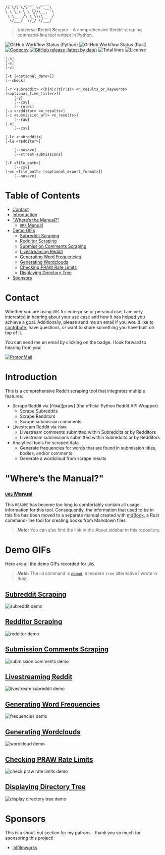      __  __  _ __   ____
    /\ \/\ \/\`'__\/',__\
    \ \ \_\ \ \ \//\__, `\
     \ \____/\ \_\\/\____/
      \/___/  \/_/ \/___/

> **U**niversal **R**eddit **S**craper - A comprehensive Reddit scraping command-line tool written in Python.

![GitHub Workflow Status (Python)](https://img.shields.io/github/actions/workflow/status/JosephLai241/URS/python.yml?label=Python&logo=python&logoColor=blue)
![GitHub Workflow Status (Rust)](https://img.shields.io/github/actions/workflow/status/JosephLai241/URS/rust.yml?label=Rust&logo=rust&logoColor=orange)
[![Codecov](https://img.shields.io/codecov/c/gh/JosephLai241/URS?logo=Codecov)][codecov]
[![GitHub release (latest by date)](https://img.shields.io/github/v/release/JosephLai241/URS)][releases]
![Total lines](https://img.shields.io/tokei/lines/github/JosephLai241/URS)
![License](https://img.shields.io/github/license/JosephLai241/URS)

```
[-h]
[-e]
[-v]

[-t [<optional_date>]]
[--check]

[-r <subreddit> <(h|n|c|t|r|s)> <n_results_or_keywords> [<optional_time_filter>]]
    [-y]
    [--csv]
    [--rules]
[-u <redditor> <n_results>]
[-c <submission_url> <n_results>]
    [--raw]
[-b]
    [--csv]

[-lr <subreddit>]
[-lu <redditor>]

    [--nosave]
    [--stream-submissions]

[-f <file_path>]
    [--csv]
[-wc <file_path> [<optional_export_format>]]
    [--nosave]
```

# Table of Contents

- [Contact](#contact)
- [Introduction](#introduction)
- ["Where’s the Manual?"](#wheres-the-manual)
  - [`URS` Manual](#urs-manual)
- [Demo GIFs](#demo-gifs)
  - [Subreddit Scraping](#subreddit-scraping)
  - [Redditor Scraping](#redditor-scraping)
  - [Submission Comments Scraping](#submission-comments-scraping)
  - [Livestreaming Reddit](#livestreaming-reddit)
  - [Generating Word Frequencies](#generating-word-frequencies)
  - [Generating Wordclouds](#generating-wordclouds)
  - [Checking PRAW Rate Limits](#checking-praw-rate-limits)
  - [Displaying Directory Tree](#displaying-directory-tree)
- [Sponsors](#sponsors)

# Contact

Whether you are using `URS` for enterprise or personal use, I am very interested in hearing about your use case and how it has helped you achieve a goal. Additionally, please send me an email if you would like to [contribute][contributing manual link], have questions, or want to share something you have built on top of it.

You can send me an email by clicking on the badge. I look forward to hearing from you!

[![ProtonMail](https://img.shields.io/badge/ProtonMail-urs__project%40protonmail.com-informational?logo=protonmail)][urs project email]

# Introduction

This is a comprehensive Reddit scraping tool that integrates multiple features:

- Scrape Reddit via [`PRAW`][praw] (the official Python Reddit API Wrapper)
  - Scrape Subreddits
  - Scrape Redditors
  - Scrape submission comments
- Livestream Reddit via `PRAW`
  - Livestream comments submitted within Subreddits or by Redditors
  - Livestream submissions submitted within Subreddits or by Redditors
- Analytical tools for scraped data
  - Generate frequencies for words that are found in submission titles, bodies, and/or comments
  - Generate a wordcloud from scrape results

# "Where’s the Manual?"

### [`URS` Manual][urs manual]

This `README` has become too long to comfortably contain all usage information for this tool. Consequently, the information that used to be in this file has been moved to a separate manual created with [mdBook][mdbook], a Rust command-line tool for creating books from Markdown files.

> **_Note:_** You can also find the link in the About sidebar in this repository.

# Demo GIFs

Here are all the demo GIFs recorded for `URS`.

> **_Note:_** The `nd` command is [`nomad`][nomad], a modern `tree` alternative I wrote in Rust.

## [Subreddit Scraping][subreddit scraping manual link]

![subreddit demo][subreddit demo]

## [Redditor Scraping][redditor scraping manual link]

![redditor demo][redditor demo]

## [Submission Comments Scraping][submission comments scraping manual link]

![submission comments demo][submission comments demo]

## [Livestreaming Reddit][livestream scraping manual link]

![livestream subreddit demo][livestream subreddit demo]

## [Generating Word Frequencies][frequencies scraping manual link]

![frequencies demo][frequencies demo]

## [Generating Wordclouds][wordcloud scraping manual link]

![wordcloud demo][wordcloud demo]

## [Checking PRAW Rate Limits][check praw rate limits manual link]

![check praw rate limits demo][check praw rate limits demo]

## [Displaying Directory Tree][display directory tree manual link]

![display directory tree demo][display directory tree demo]

# Sponsors

This is a shout-out section for my patrons - thank you so much for sponsoring this project!

- [lolfilmworks][lolfilmworks]

<!--Manual links-->

[check praw rate limits manual link]: UPDATETHISLINKLATER/utilities/rate-limit-checking.html
[contributing manual link]: UPDATETHISLINKLATER/contributing/before-making-pull-or-feature-requests.html
[display directory tree manual link]: UPDATETHISLINKLATER/utilities/tree.html
[frequencies scraping manual link]: UPDATETHISLINKLATER/analytical-tools/frequencies-and-wordclouds.html#generating-word-frequencies
[livestream scraping manual link]: UPDATETHISLINKLATER/livestreaming-reddit/general-information.html
[redditor scraping manual link]: UPDATETHISLINKLATER/scraping-reddit/redditor.html
[submission comments scraping manual link]: UPDATETHISLINKLATER/scraping-reddit/submission-comments.html
[subreddit scraping manual link]: UPDATETHISLINKLATER/scraping-reddit/subreddit.html
[urs manual]: UPDATETHISLINKLATER
[wordcloud scraping manual link]: UPDATETHISLINKLATER/analytical-tools/frequencies-and-wordclouds.html#generating-wordclouds

<!-- PRAW SCRAPER DEMO GIFS -->

[check praw rate limits demo]: https://github.com/JosephLai241/URS/blob/demo-gifs/utilities/check_rate_limit_demo.gif
[display directory tree demo]: https://github.com/JosephLai241/URS/blob/demo-gifs/utilities/tree_demo.gif
[frequencies demo]: https://github.com/JosephLai241/URS/blob/demo-gifs/analytical_tools/frequencies_generator_demo.gif
[livestream subreddit demo]: https://github.com/JosephLai241/URS/blob/demo-gifs/praw_scrapers/live_scrapers/livestream_subreddit_demo.gif
[redditor demo]: https://github.com/JosephLai241/URS/blob/demo-gifs/praw_scrapers/static_scrapers/Redditor_demo.gif
[submission comments demo]: https://github.com/JosephLai241/URS/blob/demo-gifs/praw_scrapers/static_scrapers/submission_comments_demo.gif
[subreddit demo]: https://github.com/JosephLai241/URS/blob/demo-gifs/praw_scrapers/static_scrapers/Subreddit_demo.gif
[wordcloud demo]: https://github.com/JosephLai241/URS/blob/demo-gifs/analytical_tools/wordcloud_generator_demo.gif

<!--Contact links-->

[urs project email]: mailto:urs_project@protonmail.com

<!--Miscellaneous links-->

[codecov]: https://codecov.io/gh/JosephLai241/URS
[mdbook]: https://github.com/rust-lang/mdBook
[nomad]: https://github.com/JosephLai241/nomad
[releases]: https://github.com/JosephLai241/URS/releases

<!--Sponsors links-->

[lolfilmworks]: https://github.com/lolfilmworks

